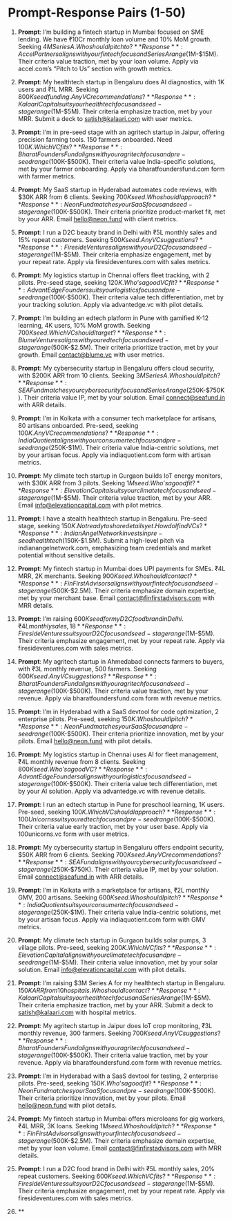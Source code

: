 # Prompt-Response Pairs (1-50)

1. **Prompt**: I’m building a fintech startup in Mumbai focused on SME lending. We have ₹10Cr monthly loan volume and 10% MoM growth. Seeking $4M Series A. Who should I pitch to?  
   **Response**: Accel Partners aligns with your fintech focus and Series A range ($1M-$15M). Their criteria value traction, met by your loan volume. Apply via accel.com’s “Pitch to Us” section with growth metrics.

2. **Prompt**: My healthtech startup in Bengaluru does AI diagnostics, with 1K users and ₹1L MRR. Seeking $800K seed funding. Any VC recommendations?  
   **Response**: Kalaari Capital suits your healthtech focus and seed-stage range ($1M-$5M). Their criteria emphasize traction, met by your MRR. Submit a deck to satish@kalaari.com with user metrics.

3. **Prompt**: I’m in pre-seed stage with an agritech startup in Jaipur, offering precision farming tools. 150 farmers onboarded. Need $100K. Which VC fits?  
   **Response**: Bharat Founders Fund aligns with your agritech focus and pre-seed range ($100K-$500K). Their criteria value India-specific solutions, met by your farmer onboarding. Apply via bharatfoundersfund.com form with farmer metrics.

4. **Prompt**: My SaaS startup in Hyderabad automates code reviews, with $30K ARR from 6 clients. Seeking $700K seed. Who should I approach?  
   **Response**: Neon Fund matches your SaaS focus and seed-stage range ($100K-$500K). Their criteria prioritize product-market fit, met by your ARR. Email hello@neon.fund with client metrics.

5. **Prompt**: I run a D2C beauty brand in Delhi with ₹5L monthly sales and 15% repeat customers. Seeking $500K seed. Any VC suggestions?  
   **Response**: Fireside Ventures aligns with your D2C focus and seed-stage range ($1M-$5M). Their criteria emphasize engagement, met by your repeat rate. Apply via firesideventures.com with sales metrics.

6. **Prompt**: My logistics startup in Chennai offers fleet tracking, with 2 pilots. Pre-seed stage, seeking $120K. Who’s a good VC fit?  
   **Response**: AdvantEdge Founders suits your logistics focus and pre-seed range ($100K-$500K). Their criteria value tech differentiation, met by your tracking solution. Apply via advantedge.vc with pilot details.

7. **Prompt**: I’m building an edtech platform in Pune with gamified K-12 learning, 4K users, 10% MoM growth. Seeking $700K seed. Which VC should I target?  
   **Response**: Blume Ventures aligns with your edtech focus and seed-stage range ($500K-$2.5M). Their criteria prioritize traction, met by your growth. Email contact@blume.vc with user metrics.

8. **Prompt**: My cybersecurity startup in Bengaluru offers cloud security, with $200K ARR from 10 clients. Seeking $3M Series A. Who should I pitch?  
   **Response**: SEA Fund matches your cybersecurity focus and Series A range ($250K-$750K). Their criteria value IP, met by your solution. Email connect@seafund.in with ARR details.

9. **Prompt**: I’m in Kolkata with a consumer tech marketplace for artisans, 80 artisans onboarded. Pre-seed, seeking $100K. Any VC recommendations?  
   **Response**: India Quotient aligns with your consumer tech focus and pre-seed range ($250K-$1M). Their criteria value India-centric solutions, met by your artisan focus. Apply via indiaquotient.com form with artisan metrics.

10. **Prompt**: My climate tech startup in Gurgaon builds IoT energy monitors, with $30K ARR from 3 pilots. Seeking $1M seed. Who’s a good fit?  
    **Response**: Elevation Capital suits your climate tech focus and seed-stage range ($1M-$5M). Their criteria value traction, met by your ARR. Email info@elevationcapital.com with pilot metrics.

11. **Prompt**: I have a stealth healthtech startup in Bengaluru. Pre-seed stage, seeking $150K. Not ready to share details yet. How do I find VCs?  
    **Response**: Indian Angel Network invests in pre-seed healthtech ($150K-$1.5M). Submit a high-level pitch via indianangelnetwork.com, emphasizing team credentials and market potential without sensitive details.

12. **Prompt**: My fintech startup in Mumbai does UPI payments for SMEs. ₹4L MRR, 2K merchants. Seeking $900K seed. Who should I contact?  
    **Response**: FinFirst Advisors aligns with your fintech focus and seed-stage range ($500K-$2.5M). Their criteria emphasize domain expertise, met by your merchant base. Email contact@finfirstadvisors.com with MRR details.

13. **Prompt**: I’m raising $600K seed for my D2C food brand in Delhi. ₹4L monthly sales, 18% repeat rate. Which VC fits?  
    **Response**: Fireside Ventures suits your D2C focus and seed-stage range ($1M-$5M). Their criteria emphasize engagement, met by your repeat rate. Apply via firesideventures.com with sales metrics.

14. **Prompt**: My agritech startup in Ahmedabad connects farmers to buyers, with ₹3L monthly revenue, 500 farmers. Seeking $600K seed. Any VC suggestions?  
    **Response**: Bharat Founders Fund aligns with your agritech focus and seed-stage range ($100K-$500K). Their criteria value traction, met by your revenue. Apply via bharatfoundersfund.com form with revenue metrics.

15. **Prompt**: I’m in Hyderabad with a SaaS devtool for code optimization, 2 enterprise pilots. Pre-seed, seeking $150K. Who should I pitch?  
    **Response**: Neon Fund matches your SaaS focus and pre-seed range ($100K-$500K). Their criteria prioritize innovation, met by your pilots. Email hello@neon.fund with pilot details.

16. **Prompt**: My logistics startup in Chennai uses AI for fleet management, ₹4L monthly revenue from 8 clients. Seeking $800K seed. Who’s a good VC?  
    **Response**: AdvantEdge Founders aligns with your logistics focus and seed-stage range ($100K-$500K). Their criteria value tech differentiation, met by your AI solution. Apply via advantedge.vc with revenue details.

17. **Prompt**: I run an edtech startup in Pune for preschool learning, 1K users. Pre-seed, seeking $100K. Which VC should I approach?  
    **Response**: 100Unicorns suits your edtech focus and pre-seed range ($100K-$500K). Their criteria value early traction, met by your user base. Apply via 100unicorns.vc form with user metrics.

18. **Prompt**: My cybersecurity startup in Bengaluru offers endpoint security, $50K ARR from 6 clients. Seeking $700K seed. Any VC recommendations?  
    **Response**: SEA Fund aligns with your cybersecurity focus and seed-stage range ($250K-$750K). Their criteria value IP, met by your solution. Email connect@seafund.in with ARR details.

19. **Prompt**: I’m in Kolkata with a marketplace for artisans, ₹2L monthly GMV, 200 artisans. Seeking $600K seed. Who should I pitch?  
    **Response**: India Quotient suits your consumer tech focus and seed-stage range ($250K-$1M). Their criteria value India-centric solutions, met by your artisan focus. Apply via indiaquotient.com form with GMV metrics.

20. **Prompt**: My climate tech startup in Gurgaon builds solar pumps, 3 village pilots. Pre-seed, seeking $200K. Which VC fits?  
    **Response**: Elevation Capital aligns with your climate tech focus and pre-seed range ($1M-$5M). Their criteria value innovation, met by your solar solution. Email info@elevationcapital.com with pilot details.

21. **Prompt**: I’m raising $3M Series A for my healthtech startup in Bengaluru. $150K ARR from 10 hospitals. Who should I contact?  
    **Response**: Kalaari Capital suits your healthtech focus and Series A range ($1M-$5M). Their criteria emphasize traction, met by your ARR. Submit a deck to satish@kalaari.com with hospital metrics.

22. **Prompt**: My agritech startup in Jaipur does IoT crop monitoring, ₹3L monthly revenue, 300 farmers. Seeking $700K seed. Any VC suggestions?  
    **Response**: Bharat Founders Fund aligns with your agritech focus and seed-stage range ($100K-$500K). Their criteria value traction, met by your revenue. Apply via bharatfoundersfund.com form with revenue metrics.

23. **Prompt**: I’m in Hyderabad with a SaaS devtool for testing, 2 enterprise pilots. Pre-seed, seeking $150K. Who’s a good fit?  
    **Response**: Neon Fund matches your SaaS focus and pre-seed range ($100K-$500K). Their criteria prioritize innovation, met by your pilots. Email hello@neon.fund with pilot details.

24. **Prompt**: My fintech startup in Mumbai offers microloans for gig workers, ₹4L MRR, 3K loans. Seeking $1M seed. Who should I pitch?  
    **Response**: FinFirst Advisors aligns with your fintech focus and seed-stage range ($500K-$2.5M). Their criteria emphasize domain expertise, met by your loan volume. Email contact@finfirstadvisors.com with MRR details.

25. **Prompt**: I run a D2C food brand in Delhi with ₹5L monthly sales, 20% repeat customers. Seeking $600K seed. Which VC fits?  
    **Response**: Fireside Ventures suits your D2C focus and seed-stage range ($1M-$5M). Their criteria emphasize engagement, met by your repeat rate. Apply via firesideventures.com with sales metrics.

26. **